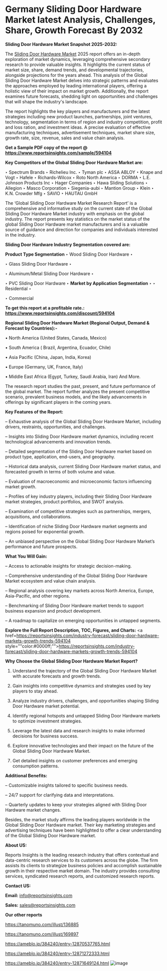 # Germany Sliding Door Hardware Market latest Analysis, Challenges, Share, Growth Forecast By 2032

<strong>Sliding Door Hardware Market Snapshot 2025-2032:</strong>

The <a href=https://www.reportsinsights.com/sample/594104>Sliding Door Hardware Market</a> 2025 report offers an in-depth exploration of market dynamics, leveraging comprehensive secondary research to provide valuable insights. It highlights the current status of market size, share, demand trends, and developmental trajectories, alongside projections for the years ahead. This analysis of the Global Sliding Door Hardware Market delves into strategic patterns and evaluates the approaches employed by leading international players, offering a holistic view of their impact on market growth. Additionally, the report examines future forecasts, shedding light on opportunities and challenges that will shape the industry's landscape.

The report highlights the key players and manufacturers and the latest strategies including new product launches, partnerships, joint ventures, technology, segmentation in terms of region and industry competition, profit and loss ration, and investment ideas. A precise evaluation of effective manufacturing techniques, advertisement techniques, market share size, growth rate, size, revenue, sales and value chain analysis.

<strong>Get a Sample PDF copy of the report @ <a href=https://www.reportsinsights.com/sample/594104 style=color:#0000ff;>https://www.reportsinsights.com/sample/594104</a></strong>

<strong>Key Competitors of the Global Sliding Door Hardware Market are:</strong>

‣ Spectrum Brands
‣ Richelieu Inc.
‣ Tyman plc
‣ ASSA ABLOY
‣ Knape and Vogt
‣ Hafele
‣ Richards-Wilcox
‣ Roto North America
‣ DORMA
‣ L.E. Johnson Products Inc
‣ Hager Companies
‣ Hawa Sliding Solutions
‣ Allegion
‣ Masco Corporation
‣ Siegenia-aubi
‣ Mantion Group
‣ Klein
‣ K.N. Crowder Mfg
‣ SAVIO
‣ HAUTAU GmbH

The ‘Global Sliding Door Hardware Market Research Report’ is a comprehensive and informative study on the current state of the Global Sliding Door Hardware Market industry with emphasis on the global industry. The report presents key statistics on the market status of the global Sliding Door Hardware market manufacturers and is a valuable source of guidance and direction for companies and individuals interested in the industry.

<strong>Sliding Door Hardware Industry Segmentation covered are:</strong>

<strong>Product Type Segmentation</strong>
‣
Wood Sliding Door Hardware
‣ 

‣ Glass Sliding Door Hardware
‣ 

‣ Aluminum/Metal Sliding Door Hardware
‣ 

‣ PVC Sliding Door Hardware
‣ 
<strong>Market by Application Segmentation</strong>
‣
‣  Residential
‣ 

‣ Commercial

<strong>To get this report at a profitable rate.: <a href=https://www.reportsinsights.com/discount/594104 style=color:#0000ff;>https://www.reportsinsights.com/discount/594104</a></strong>

<strong>Regional Sliding Door Hardware Market (Regional Output, Demand &amp; Forecast by Countries):-</strong>

• North America (United States, Canada, Mexico)

• South America ( Brazil, Argentina, Ecuador, Chile)

• Asia Pacific (China, Japan, India, Korea)

• Europe (Germany, UK, France, Italy)

• Middle East Africa (Egypt, Turkey, Saudi Arabia, Iran) And More.

The research report studies the past, present, and future performance of the global market. The report further analyzes the present competitive scenario, prevalent business models, and the likely advancements in offerings by significant players in the coming years.

<strong>Key Features of the Report:</strong>

– Exhaustive analysis of the Global Sliding Door Hardware Market, including drivers, restraints, opportunities, and challenges.

– Insights into Sliding Door Hardware market dynamics, including recent technological advancements and innovation trends.

– Detailed segmentation of the Sliding Door Hardware market based on product type, application, end-users, and geography.

– Historical data analysis, current Sliding Door Hardware market status, and forecasted growth in terms of both volume and value.

– Evaluation of macroeconomic and microeconomic factors influencing market growth.

– Profiles of key industry players, including their Sliding Door Hardware market strategies, product portfolios, and SWOT analysis.

– Examination of competitive strategies such as partnerships, mergers, acquisitions, and collaborations.

– Identification of niche Sliding Door Hardware market segments and regions poised for exponential growth.

– An unbiased perspective on the Global Sliding Door Hardware Market’s performance and future prospects.

<strong>What You Will Gain:</strong>

– Access to actionable insights for strategic decision-making.

– Comprehensive understanding of the Global Sliding Door Hardware Market ecosystem and value chain analysis.

– Regional analysis covering key markets across North America, Europe, Asia-Pacific, and other regions.

– Benchmarking of Sliding Door Hardware market trends to support business expansion and product development.

– A roadmap to capitalize on emerging opportunities in untapped segments.

<strong>Explore the Full Report Description, TOC, Figures, and Charts:</strong>
<a href=https://reportsinsights.com/industry-forecast/sliding-door-hardware-markets-growth-trends-594104 style=""color:#0000ff;"">https://reportsinsights.com/industry-forecast/sliding-door-hardware-markets-growth-trends-594104</a>

<strong>Why Choose the Global Sliding Door Hardware Market Report?</strong>

1. Understand the trajectory of the Global Sliding Door Hardware Market with accurate forecasts and growth trends.

2. Gain insights into competitive dynamics and strategies used by key players to stay ahead.

3. Analyze industry drivers, challenges, and opportunities shaping Sliding Door Hardware market potential.

4. Identify regional hotspots and untapped Sliding Door Hardware markets to optimize investment strategies.

5. Leverage the latest data and research insights to make informed decisions for business success.

6. Explore innovative technologies and their impact on the future of the Global Sliding Door Hardware Market.

7. Get detailed insights on customer preferences and emerging consumption patterns.

<strong>Additional Benefits:</strong>

– Customizable insights tailored to specific business needs.

– 24/7 support for clarifying data and interpretations.

– Quarterly updates to keep your strategies aligned with Sliding Door Hardware market changes.

Besides, the market study affirms the leading players worldwide in the Global Sliding Door Hardware market. Their key marketing strategies and advertising techniques have been highlighted to offer a clear understanding of the Global Sliding Door Hardware market.

<strong><strong>About US</strong>:</strong>

Reports Insights is the leading research industry that offers contextual and data-centric research services to its customers across the globe. The firm assists its clients to strategize business policies and accomplish sustainable growth in their respective market domain. The industry provides consulting services, syndicated research reports, and customized research reports.

<strong>Contact US:</strong>

<p class=><b>Email:</b> <a href=mailto:info@reportsinsights.com>info@reportsinsights.com</a></p>
<p class=><b>Sales:</b> <a href=mailto:sales@reportsinsights.com>sales@reportsinsights.com</a></p>

<strong>Our other reports</strong>

<a href=https://tanomuno.com/illust/136885>https://tanomuno.com/illust/136885</a>

<a href=https://tanomuno.com/illust/169897>https://tanomuno.com/illust/169897</a>

<a href=https://ameblo.jp/384240/entry-12870537765.html>https://ameblo.jp/384240/entry-12870537765.html</a>

<a href=https://ameblo.jp/384240/entry-12871272333.html>https://ameblo.jp/384240/entry-12871272333.html</a>

<a href=https://ameblo.jp/384240/entry-12871649124.html>https://ameblo.jp/384240/entry-12871649124.html</a>
![image](https://github.com/user-attachments/assets/f272336a-db41-41e8-88a5-13a0ef404de1)
